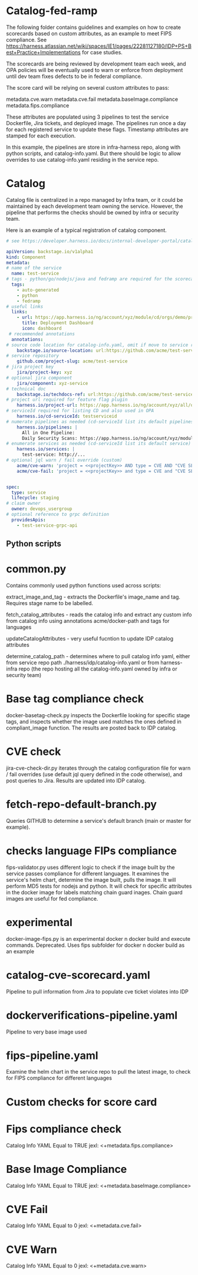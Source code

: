 # Catalog-fed-ramp
The following folder contains guidelines and examples on how to create scorecards based on custom attributes, as an example to meet FIPS compliance.  See https://harness.atlassian.net/wiki/spaces/IE1/pages/22281127180/IDP+PS+Best+Practice+Implementations for case studies.

The scorecards are being reviewed by development team each week, and OPA policies will be eventually used to warn or enforce from deployment until dev team fixes defects to be in federal compliance.

The score card will be relying on several custom attributes to pass:

metadata.cve.warn
metadata.cve.fail
metadata.baseImage.compliance
metadata.fips.compliance

These attributes are populated using 3 pipelines to test the service Dockerfile, Jira tickets, and deployed image.  The pipelines run once a day for each registered service to update these flags.  Timestamp attributes are stamped for each execution.

In this example, the pipelines are store in infra-harness repo, along with python scripts, and catalog-info.yaml.  But there should be logic to allow overrides to use catalog-info.yaml residing in the service repo.

# Catalog 
Catalog file is centralized in a repo managed by Infra team, or it could be maintained by each development team owning the service.  However, the pipeline that performs the checks should be owned by infra or security team.

Here is an example of a typical registration of catalog component.

```yaml
# see https://developer.harness.io/docs/internal-developer-portal/catalog/how-to-create-idp-yaml/

apiVersion: backstage.io/v1alpha1
kind: Component
metadata:
# name of the service
  name: test-service
# tags - python/go/nodejs/java and fedramp are required for the scorecard to include only fedramp tags (exclusion rule does not exist yet)
  tags:
    - auto-generated
    - python
    - fedramp
# useful links
  links:
    - url: https://app.harness.io/ng/account/xyz/module/cd/orgs/demo/projects/testervice/overview
      title: Deployment Dashboard
      icon: dashboard
 # recommended annotations
  annotations:
# source code location for catalog-info.yaml, omit if move to service repo
    backstage.io/source-location: url:https://github.com/acme/test-service
# service repository
    github.com/project-slug: acme/test-service
# jira project key
    jira/project-key: xyz
# optional jira component
    jira/component: xyz-service
# technical doc 
    backstage.io/techdocs-ref: url:https://github.com/acme/test-service
# project url required for feature flag plugin
    harness.io/project-url: https://app.harness.io/ng/account/xyz/all/orgs/xyz/projects/testservice
# serviceId required for listing CD and also used in OPA 
    harness.io/cd-serviceId: testserviceid    
# numerate pipelines as needed (cd-serviceId list its default pipelines)
    harness.io/pipelines: |
      All in One Pipeline: 
      Daily Security Scans: https://app.harness.io/ng/account/xyz/module/ci/orgs/demo/projects/testservice/pipelines/Daily_Security_Scan...
# enumerate services as needed (cd-serviceId list its default service)
    harness.io/services: |
      test-service: http://...
# optional jql warn / fail override (custom)
    acme/cve-warn: 'project = <<projectKey>> AND type = CVE AND "CVE SLA: Due date[Date]" >= endOfDay() AND "CVE SLA: Due date[Date]" <= 5d AND statusCategory != Done'
    acme/cve-fail: 'project = <<projectKey>> and type = CVE and "CVE SLA: Due date[Date]" < endOfDay() AND statusCategory != Done'


spec:
  type: service
  lifecycle: staging
# claim owner
  owner: devops_usergroup
# optional reference to grpc definition
  providesApis:
    - test-service-grpc-api  
```

## Python scripts 

# common.py
Contains commonly used python functions used across scripts:

extract_image_and_tag - extracts the Dockerfile's image_name and tag.  Requires stage name to be labelled.

fetch_catalog_attributes - reads the catalog info and extract any custom info from catalog info using annotations acme/docker-path and tags for languages

updateCatalogAttributes - very useful fucntion to update IDP catalog attributes 

determine_catalog_path - determines where to pull catalog info yaml, either from service repo path ./harness/idp/catalog-info.yaml or from harness-infra repo (the repo hosting all the catalog-info.yaml owned by infra or security team)

# Base tag compliance check
docker-basetag-check.py inspects the Dockerfile looking for specific stage tags, and inspects whether the image used matches the ones defined in compliant_image function. The results are posted back to IDP catalog.

# CVE check
jira-cve-check-dir.py iterates through the catalog configuration file for warn / fail overrides (use default jql query defined in the code otherwise), and post queries to Jira.  Results are updated into IDP catalog.


# fetch-repo-default-branch.py
Queries GITHUB to determine a service's default branch (main or master for example).

# checks language FIPs compliance
fips-validator.py uses different logic to check if the image built by the service passes compliance for different languages.  It examines the service's helm chart, determine the image built, pulls the image.  It will perform MD5 tests for nodejs and python.  It will check for specific attributes in the docker image for labels matching chain guard inages.  Chain guard images are useful for fed compliance.

# experimental
docker-image-fips.py is an experimental docker n docker build and execute commands.  Deprecated.  Uses fips subfolder for docker n docker build as an example

# catalog-cve-scorecard.yaml
Pipeline to pull information from Jira to populate cve ticket violates into IDP

# dockerverifications-pipeline.yaml
Pipeline to very base image used

# fips-pipeline.yaml
Examine the helm chart in the service repo to pull the latest image, to check for FIPS compliance for different languages

# Custom checks for score card
# Fips compliance check
Catalog Info YAML 
Equal to TRUE
jexl: <+metadata.fips.compliance>

# Base Image Compliance
Catalog Info YAML 
Equal to TRUE
jexl: <+metadata.baseImage.compliance>

# CVE Fail
Catalog Info YAML 
Equal to 0
jexl: <+metadata.cve.fail>

# CVE Warn
Catalog Info YAML 
Equal to 0
jexl: <+metadata.cve.warn>
